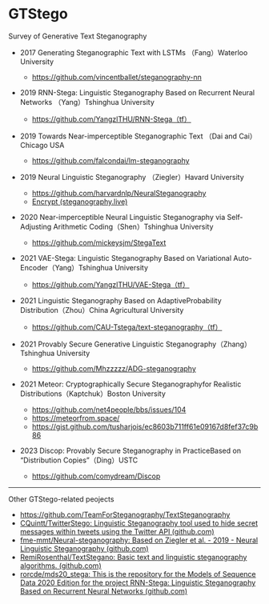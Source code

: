 # GTStego
Survey of Generative Text Steganography


- 2017 Generating Steganographic Text with LSTMs （Fang）Waterloo University

  - https://github.com/vincentballet/steganography-nn

- 2019 RNN-Stega: Linguistic Steganography Based  on Recurrent Neural Networks （Yang）Tshinghua University

  - https://github.com/YangzlTHU/RNN-Stega（tf）

- 2019 Towards Near-imperceptible Steganographic Text （Dai and Cai）Chicago USA

  - https://github.com/falcondai/lm-steganography

- 2019 Neural Linguistic Steganography （Ziegler）Havard University

  - https://github.com/harvardnlp/NeuralSteganography
  - [Encrypt (steganography.live)](https://steganography.live/)

- 2020 Near-imperceptible Neural Linguistic Steganography via Self-Adjusting Arithmetic Coding（Shen）Tshinghua University

  - https://github.com/mickeysjm/StegaText

- 2021 VAE-Stega: Linguistic Steganography Based on Variational Auto-Encoder（Yang）Tshinghua University

  - https://github.com/YangzlTHU/VAE-Stega（tf）

- 2021 Linguistic Steganography Based on AdaptiveProbability Distribution（Zhou）China Agricultural University

  - https://github.com/CAU-Tstega/text-steganography（tf）

- 2021 Provably Secure Generative Linguistic Steganography（Zhang）Tshinghua University

  - https://github.com/Mhzzzzz/ADG-steganography

- 2021 Meteor: Cryptographically Secure Steganographyfor Realistic Distributions（Kaptchuk）Boston University

  - https://github.com/net4people/bbs/issues/104
  - https://meteorfrom.space/
  - https://gist.github.com/tusharjois/ec8603b711ff61e09167d8fef37c9b86

- 2023 Discop: Provably Secure Steganography in PracticeBased on “Distribution Copies”（Ding）USTC

  - https://github.com/comydream/Discop


---


Other GTStego-related peojects

- https://github.com/TeamForSteganography/TextSteganography
- [CQuintt/TwitterStego: Linguistic Steganography tool used to hide secret messages within tweets using the Twitter API (github.com)](https://github.com/CQuintt/TwitterStego)
- [fme-mmt/Neural-steganography: Based on Ziegler et al. - 2019 - Neural Linguistic Steganography (github.com)](https://github.com/fme-mmt/Neural-steganography)
- [RemiRosenthal/TextStegano: Basic text and linguistic steganography algorithms. (github.com)](https://github.com/RemiRosenthal/TextStegano)
- [rorcde/mds20_stega: This is the repository for the Models of Sequence Data 2020 Edition for the project RNN-Stega: Linguistic Steganography Based on Recurrent Neural Networks (github.com)](https://github.com/rorcde/mds20_stega)
